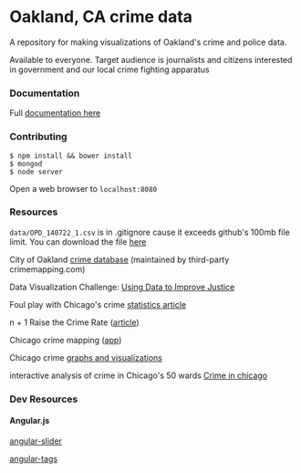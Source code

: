 Oakland, CA crime data
======

A repository for making visualizations of Oakland's crime and police data.

Available to everyone. Target audience is journalists and citizens interested in government and our local crime fighting apparatus

### Documentation

Full [documentation here](http://oakland-crime.herokuapp.com/#/documentation)


### Contributing

```
$ npm install && bower install
$ mongod
$ node server
```
Open a web browser to `localhost:8080`

### Resources

`data/OPD_140722_1.csv` is in .gitignore cause it exceeds github's 100mb file limit. You can download the file [here](http://data.openoakland.org/dataset/crime-reports/resource/d146d06d-57c3-4680-a320-5d7dec31bfd8)

City of Oakland [crime database](http://gismaps.oaklandnet.com/crimewatch/) (maintained by third-party crimemapping.com)

Data Visualization Challenge: [Using Data to Improve Justice](http://nij.gov/funding/Pages/fy14-data-visualization-challenge.aspx?utm_source=twitter&utm_medium=social-media&utm_campaign=dataviz-challenge)

Foul play with Chicago's crime [statistics article](http://www.chicagomag.com/Chicago-Magazine/May-2014/Chicago-crime-rates/)

n + 1 Raise the Crime Rate ([article](https://nplusonemag.com/issue-13/politics/raise-the-crime-rate/))

Chicago crime mapping ([app](http://crimearound.us/))

Chicago crime [graphs and visualizations](http://heyjackass.com/)

interactive analysis of crime in Chicago's 50 wards [Crime in chicago](http://www.crimeinchicago.org/)

### Dev Resources

#### Angular.js

[angular-slider](http://venturocket.github.io/angular-slider/)

[angular-tags](http://mbenford.github.io/ngTagsInput/)

